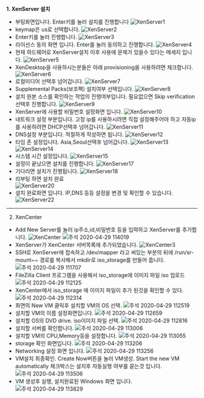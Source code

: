**1. XenServer 설치** <br>
- 부팅화면입니다. Enter키를 눌러 설치를 진행합니다
![XenServer1](https://user-images.githubusercontent.com/63625609/80553884-5e045300-8a06-11ea-9865-e9abc4e53658.png)
- keymap은 us로 선택합니다.
![XenServer2](https://user-images.githubusercontent.com/63625609/80553934-96a42c80-8a06-11ea-8701-e0cc274245cd.png)
- Enter키를 눌러 진행합니다.
![XenServer3](https://user-images.githubusercontent.com/63625609/80554017-cb17e880-8a06-11ea-84d6-5854fcee8be6.png)
- 라이선스 동의 화면 입니다. Enter를 눌러 동의하고 진행합니다.
![XenServer4](https://user-images.githubusercontent.com/63625609/80554064-ee429800-8a06-11ea-92d5-6a833480d9bc.png)
- 현재 하드웨어로 XenServer설치 이후 사용에 문제가 있을수 있다는 메세지 입니다.
![XenServer5](https://user-images.githubusercontent.com/63625609/80554150-277b0800-8a07-11ea-82e0-6dbbb91511f6.png)
- XenDesktop을 사용하시는분들은 아래 provisioning을 사용하려면 체크합니다.
![XenServer6](https://user-images.githubusercontent.com/63625609/80554223-68731c80-8a07-11ea-9f8e-d7c53b4b782f.png)
- 로컬미디어 선택후 넘어갑니다.
![XenServer7](https://user-images.githubusercontent.com/63625609/80554292-9d7f6f00-8a07-11ea-97b7-fcb5774adad1.png)
- Supplemental Packs(보조팩) 설치여부 선택입니다.
![XenServer8](https://user-images.githubusercontent.com/63625609/80554323-bee05b00-8a07-11ea-9530-bff1551b2683.png)
- 설치 원본 소스를 확인하는 작업의 진행여부입니다. 필요없으면 Skip verification 선택후 진행합니다.
![XenServer9](https://user-images.githubusercontent.com/63625609/80554382-e800eb80-8a07-11ea-8be6-1c653016e4bb.png)
- XenServer에 사용할 비밀번호 설정화면 입니다.
![XenServer10](https://user-images.githubusercontent.com/63625609/80554427-154d9980-8a08-11ea-8681-e3821302972b.png)
- 네트워크 설정 부분입니다. 고정 ip를 사용하시려면 직접 설정해주어야 하고 자동ip를 사용하려면 DHCP선택후 넘어갑니다.
![XenServer11](https://user-images.githubusercontent.com/63625609/80554462-3910df80-8a08-11ea-9a67-c54cdf014840.png)
- DNS설정 부분입니다. 적절하게 작성하면 됩니다.
![XenServer12](https://user-images.githubusercontent.com/63625609/80554515-6cec0500-8a08-11ea-96dd-769c2efab6a2.png)
- 타임 존 설정입니다. Asia,Seoul선택후 넘어갑니다.
![XenServer13](https://user-images.githubusercontent.com/63625609/80554561-8c832d80-8a08-11ea-958d-7567937704dd.png)
![XenServer14](https://user-images.githubusercontent.com/63625609/80554609-b3d9fa80-8a08-11ea-954b-7b4f77ad2e67.png)
- 시스템 시간 설정입니다.
![XenServer15](https://user-images.githubusercontent.com/63625609/80554652-d0763280-8a08-11ea-81b5-b3e79bd6bfde.png)
- 설정이 끝났으면 설치를 진행합니다.
![XenServer17](https://user-images.githubusercontent.com/63625609/80554706-f7346900-8a08-11ea-82ba-d755455b9e14.png)
- 기다리면 설치가 진행됩니다.
![XenServer18](https://user-images.githubusercontent.com/63625609/80554744-13d0a100-8a09-11ea-80bc-21a25a7bfb77.png)
- 리부팅 하면 설치 완료 <br> 
![XenServer20](https://user-images.githubusercontent.com/63625609/80554775-28ad3480-8a09-11ea-9815-bd1d133b9db7.png)
- 설치 완료화면 입니다. IP,DNS 등등 설정을 변경 및 확인할 수 있습니다.
![XenServer22](https://user-images.githubusercontent.com/63625609/80554818-4aa6b700-8a09-11ea-8a88-3f633154e748.png)

------------
2. XenCenter <br>
- Add New Server를 눌러 ip주소,id,비밀번호 등을 입력하고 XenServer를 추가합니다.
![XenCenter](https://user-images.githubusercontent.com/63625609/80555030-f9e38e00-8a09-11ea-958b-10d676ae05c6.png)
![주석 2020-04-29 114019](https://user-images.githubusercontent.com/63625609/80556348-429d4600-8a0e-11ea-892f-d41a473b4f44.png)
- XenServer가 XenCenter 서버목록에 추가되었습니다.
![XenCenter3](https://user-images.githubusercontent.com/63625609/80555066-1da6d400-8a0a-11ea-82bd-b89049fe3150.png)
- SSH로 XenServer에 접속하고 /dev/mapper 라고 써있는 부분의 뒤에 /run/sr-mount~~ 경로를 복사해서 mkdir로 iso_storage를 만들어 줍니다.
![주석 2020-04-29 111707](https://user-images.githubusercontent.com/63625609/80555366-0caa9280-8a0b-11ea-9801-52e835dabe0c.png)
- FileZilla Client 프로그램을 사용해서 iso_storage에 이미지 파일 iso 업로드
![주석 2020-04-29 112125](https://user-images.githubusercontent.com/63625609/80555570-99555080-8a0b-11ea-941a-a43145b1d903.png)
- XenCenter에서 iso_storage 에 이미지 파일이 추가 된것을 확인할 수 있다.
![주석 2020-04-29 112314](https://user-images.githubusercontent.com/63625609/80555647-dd485580-8a0b-11ea-98a9-2c73d0a44ef5.png)
- 화면의 New VM 클릭후 설치할 VM의 OS 선택.
![주석 2020-04-29 112519](https://user-images.githubusercontent.com/63625609/80555750-239db480-8a0c-11ea-8e94-4c166370aea8.png)
- 설치할 VM의 이름 설정화면입니다.
![주석 2020-04-29 112659](https://user-images.githubusercontent.com/63625609/80555821-5e9fe800-8a0c-11ea-8eba-62486b1143f1.png)
- 설치할 OS의 DVD drive. iso이미지 파일 선택.
![주석 2020-04-29 112816](https://user-images.githubusercontent.com/63625609/80555874-90b14a00-8a0c-11ea-8859-ca9ce223c825.png)
- 설치할 서버를 확인합니다.
![주석 2020-04-29 113006](https://user-images.githubusercontent.com/63625609/80555925-c9e9ba00-8a0c-11ea-8823-7cfca8d18816.png)
- 설치할 VM의 CPU,Memory등을 설정합니다.
![주석 2020-04-29 113055](https://user-images.githubusercontent.com/63625609/80555965-edad0000-8a0c-11ea-9ad5-481d46782ec7.png)
- storage 확인 화면입니다.
![주석 2020-04-29 113206](https://user-images.githubusercontent.com/63625609/80556003-159c6380-8a0d-11ea-9095-a5b09a72ba16.png)
- Networking 설정 화면 입니다.
![주석 2020-04-29 113256](https://user-images.githubusercontent.com/63625609/80556089-614f0d00-8a0d-11ea-99a1-a79686e6877d.png)
- VM설치 최종확인. Create Now버튼을 눌러 VM생성. Start the new VM automatically 체크박스는 설치후 자동실행 여부를 묻는것 입니다.
![주석 2020-04-29 113506](https://user-images.githubusercontent.com/63625609/80556151-a410e500-8a0d-11ea-878a-859c2defb408.png)
- VM 생성후 실행, 설치완료된 Windows 화면 입니다.
![주석 2020-04-29 113829](https://user-images.githubusercontent.com/63625609/80556253-f9e58d00-8a0d-11ea-800a-d3b5251d8194.png)
